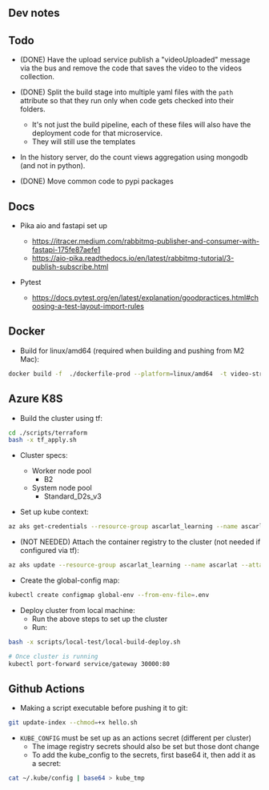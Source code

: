 Dev notes
---------

Todo
----
* (DONE) Have the upload service publish a "videoUploaded" message via the bus and remove the code
  that saves the video to the videos collection.

* (DONE) Split the build stage into multiple yaml files with the `path` attribute so that they run only when code
  gets checked into their folders.
  - It's not just the build pipeline, each of these files will also have the deployment code for that 
    microservice. 
  - They will still use the templates

* In the history server, do the count views aggregation using mongodb (and not in python).

* (DONE) Move common code to pypi packages

Docs
----
* Pika aio and fastapi set up
  - https://itracer.medium.com/rabbitmq-publisher-and-consumer-with-fastapi-175fe87aefe1
  - https://aio-pika.readthedocs.io/en/latest/rabbitmq-tutorial/3-publish-subscribe.html

* Pytest
  - https://docs.pytest.org/en/latest/explanation/goodpractices.html#choosing-a-test-layout-import-rules

Docker
------
* Build for linux/amd64 (required when building and pushing from M2 Mac):
```bash
docker build -f  ./dockerfile-prod --platform=linux/amd64  -t video-streaming:2 .
```

Azure K8S
---------
* Build the cluster using tf:

```bash
cd ./scripts/terraform
bash -x tf_apply.sh
```

* Cluster specs:
  - Worker node pool
    * B2
  - System node pool
    * Standard_D2s_v3

* Set up kube context:
```bash
az aks get-credentials --resource-group ascarlat_learning --name ascarlat
```

* (NOT NEEDED) Attach the container registry to the cluster (not needed if configured via tf):
```bash
az aks update --resource-group ascarlat_learning --name ascarlat --attach-acr ascarlat
```

* Create the global-config map:
```bash
kubectl create configmap global-env --from-env-file=.env
```

* Deploy cluster from local machine:
  - Run the above steps to set up the cluster
  - Run: 
``` bash
bash -x scripts/local-test/local-build-deploy.sh

# Once cluster is running
kubectl port-forward service/gateway 30000:80  
```
  

Github Actions
--------------
* Making a script executable before pushing it to git:

```bash
git update-index --chmod=+x hello.sh
```

* `KUBE_CONFIG` must be set up as an actions secret (different per cluster)
  - The image registry secrets should also be set but those dont change
  - To add the kube_config to the secrets, first base64 it, then add it as a secret:

```bash
cat ~/.kube/config | base64 > kube_tmp
```

